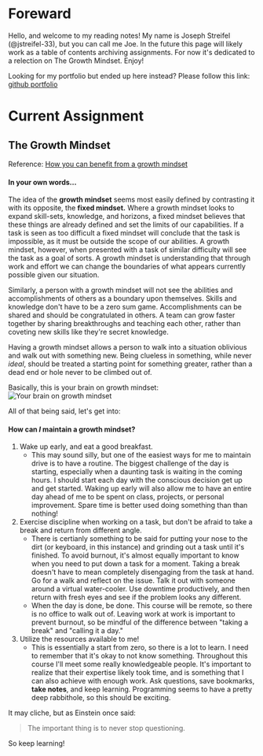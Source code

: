 # Foreward
Hello, and welcome to my reading notes! My name is Joseph Streifel (@jstreifel-33), but you can call me Joe. In the future this page will likely work as a table of contents archiving assignments. For now it's dedicated to a relection on The Growth Mindset. Enjoy!

Looking for my portfolio but ended up here instead?
Please follow this link: [github portfolio](https://jstreifel-33.github.io)

# Current Assignment

## The Growth Mindset
Reference: [How you can benefit from a growth mindset](https://www.atlassian.com/blog/inside-atlassian/growth-mindset)

#### In your own words...
The idea of the **growth mindset** seems most easily defined by contrasting it with its opposite, the **fixed mindset.** Where a growth mindset looks to expand skill-sets, knowledge, and horizons, a fixed mindset believes that these things are already defined and set the limits of our capabilities. If a task is seen as too difficult a fixed mindset will conclude that the task is impossible, as it must be outside the scope of our abilities. A growth mindset, however, when presented with a task of similar difficulty will see the task as a goal of sorts. A growth mindset is understanding that through work and effort we can change the boundaries of what appears currently possible given our situation.

Similarly, a person with a growth mindset will not see the abilities and accomplishments of others as a boundary upon themselves. Skills and knowledge don't have to be a zero sum game. Accomplishments can be shared and should be congratulated in others. A team can grow faster together by sharing breakthroughs and teaching each other, rather than coveting new skills like they're secret knowledge.

Having a growth mindset allows a person to walk into a situation oblivious and walk out with something new. Being clueless in something, while never *ideal*, should be treated a starting point for something greater, rather than a dead end or hole never to be climbed out of.

Basically, this is your brain on growth mindset:
![Your brain on growth mindset](https://blueseatblogs.com/wp-content/uploads/2018/07/consciousness-709143.jpg)

All of that being said, let's get into:

#### How can *I* maintain a growth mindset?
1. Wake up early, and eat a good breakfast.
   - This may sound silly, but one of the easiest ways for me to maintain drive is to have a routine. The biggest challenge of the day is starting, especially when a daunting task is waiting in the coming hours. I should start each day with the conscious decision get up and get started. Waking up early will also allow me to have an entire day ahead of me to be spent on class, projects, or personal improvement. Spare time is better used doing something than than nothing!
2. Exercise discipline when working on a task, but don't be afraid to take a break and return from different angle.
   - There is certianly something to be said for putting your nose to the dirt (or keyboard, in this instance) and grinding out a task until it's finished. To avoid burnout, it's almost equally important to know when you need to put down a task for a moment. Taking a break doesn't have to mean completely disengaging from the task at hand. Go for a walk and reflect on the issue. Talk it out with someone around a virtual water-cooler. Use downtime productively, and then return with fresh eyes and see if the problem looks any different.
   - When the day is done, be done. This course will be remote, so there is no office to walk out of. Leaving work at work is important to prevent burnout, so be mindful of the difference between "taking a break" and "calling it a day."
3. Utilize the resources available to me!
   - This is essentially a start from zero, so there is a lot to learn. I need to remember that it's okay to not know something. Throughout this course I'll meet some really knowledgeable people. It's important to realize that their expertise likely took time, and is something that I can also achieve with enough work. Ask questions, save bookmarks, **take notes**, and keep learning. Programming seems to have a pretty deep rabbithole, so this should be exciting.
   
It may cliche, but as Einstein once said:

>The important thing is to never stop questioning.

So keep learning!
 
